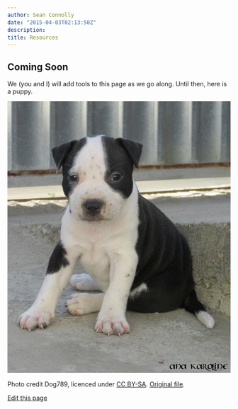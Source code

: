 ```yaml
---
author: Sean Connolly
date: "2015-04-03T02:13:50Z"
description:
title: Resources
---
```


## Coming Soon

We (you and I) will add tools to this page as we go along. Until then, here is a puppy.

![puppy](../../img/puppy.jpg)

Photo credit Dog789, licenced under <a href="https://creativecommons.org/licenses/by-sa/4.0">CC BY-SA</a>. <a href="https://upload.wikimedia.org/wikipedia/commons/c/c1/Dog_black_and_white_puppy.jpg">Original file</a>.


<p class="edit-page">
  <a href="https://github.com/stri-con/data-curation/blob/master/content/page/resources.md">
    <i class="fas fa-pen pr-2"></i>  <i class="fa fa-pencil" aria-hidden="true"></i> Edit this page
  </a>
</p>
